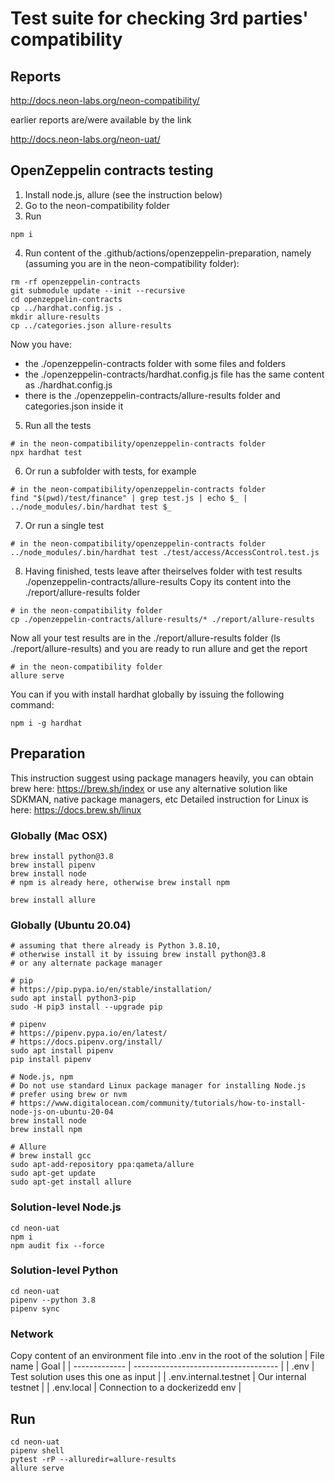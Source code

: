 # Test suite for checking 3rd parties' compatibility
## Reports
http://docs.neon-labs.org/neon-compatibility/

earlier reports are/were available by the link

http://docs.neon-labs.org/neon-uat/

## OpenZeppelin contracts testing
1. Install node.js, allure (see the instruction below)
2. Go to the neon-compatibility folder
3. Run
```
npm i
```
4. Run content of the .github/actions/openzeppelin-preparation, namely (assuming you are in the neon-compatibility folder):
```
rm -rf openzeppelin-contracts
git submodule update --init --recursive
cd openzeppelin-contracts
cp ../hardhat.config.js .
mkdir allure-results
cp ../categories.json allure-results
```
Now you have:
- the ./openzeppelin-contracts folder with some files and folders
- the ./openzeppelin-contracts/hardhat.config.js file has the same content as ./hardhat.config.js
- there is the ./openzeppelin-contracts/allure-results folder and categories.json inside it
5. Run all the tests
```
# in the neon-compatibility/openzeppelin-contracts folder
npx hardhat test
```
6. Or run a subfolder with tests, for example
```
# in the neon-compatibility/openzeppelin-contracts folder
find "$(pwd)/test/finance" | grep test.js | echo $_ | ../node_modules/.bin/hardhat test $_
```
7. Or run a single test
```
# in the neon-compatibility/openzeppelin-contracts folder
../node_modules/.bin/hardhat test ./test/access/AccessControl.test.js
```
8. Having finished, tests leave after theirselves folder with test results ./openzeppelin-contracts/allure-results
Copy its content into the ./report/allure-results folder
```
# in the neon-compatibility folder
cp ./openzeppelin-contracts/allure-results/* ./report/allure-results
```
Now all your test results are in the ./report/allure-results folder (ls ./report/allure-results)
and you are ready to run allure and get the report
```
# in the neon-compatibility folder
allure serve
```
You can if you with install hardhat globally by issuing the following command:
```
npm i -g hardhat
```

## Preparation

This instruction suggest using package managers heavily, you can obtain brew here:
https://brew.sh/index
or use any alternative solution like SDKMAN, native package managers, etc
Detailed instruction for Linux is here: https://docs.brew.sh/linux

### Globally (Mac OSX)
```
brew install python@3.8
brew install pipenv
brew install node
# npm is already here, otherwise brew install npm

brew install allure
```

### Globally (Ubuntu 20.04)
```
# assuming that there already is Python 3.8.10,
# otherwise install it by issuing brew install python@3.8
# or any alternate package manager

# pip
# https://pip.pypa.io/en/stable/installation/
sudo apt install python3-pip
sudo -H pip3 install --upgrade pip

# pipenv
# https://pipenv.pypa.io/en/latest/
# https://docs.pipenv.org/install/
sudo apt install pipenv
pip install pipenv

# Node.js, npm
# Do not use standard Linux package manager for installing Node.js
# prefer using brew or nvm
# https://www.digitalocean.com/community/tutorials/how-to-install-node-js-on-ubuntu-20-04
brew install node
brew install npm

# Allure
# brew install gcc
sudo apt-add-repository ppa:qameta/allure
sudo apt-get update
sudo apt-get install allure
```

### Solution-level Node.js
```
cd neon-uat
npm i
npm audit fix --force
```
### Solution-level Python
```
cd neon-uat
pipenv --python 3.8
pipenv sync
```

### Network
Copy content of an environment file into .env in the root of the solution
| File name     | Goal                                 |
| ------------- | ------------------------------------ |
| .env          | Test solution uses this one as input |
| .env.internal.testnet  | Our internal testnet        |
| .env.local   | Connection to a dockerizedd env       |

## Run
```
cd neon-uat
pipenv shell
pytest -rP --alluredir=allure-results
allure serve
```
